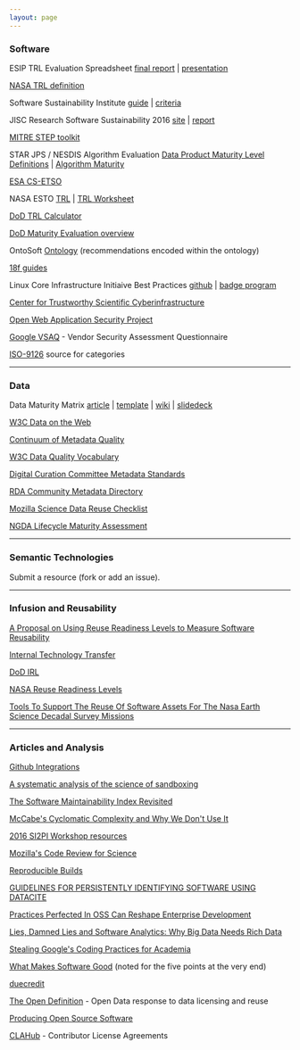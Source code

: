 ```yaml
---
layout: page
---
```


### Software ###

ESIP TRL Evaluation Spreadsheet [final report](http://wiki.esipfed.org/images/7/73/ESIP_Technology_Evaluation_Framework_Recommendations.pdf) \| [presentation](http://wiki.esipfed.org/images/7/7d/ESIP_Technology_Evaluation_Framework_Recommendations_Slides.pdf)

[NASA TRL definition](https://www.nasa.gov/directorates/heo/scan/engineering/technology/txt_accordion1.html)

Software Sustainability Institute [guide](http://www.software.ac.uk/software-evaluation-guide) \| [criteria](http://software.ac.uk/sites/default/files/SSI-SoftwareEvaluationCriteria.pdf)

JISC Research Software Sustainability 2016 [site](http://www.knowledge-exchange.info/event/software-sustainability) | [report](http://repository.jisc.ac.uk/6332/1/Research_Software_Sustainability_Report_on_KE_Workshop_Feb_2016_FINAL.pdf)


[MITRE STEP toolkit](http://www2.mitre.org/work/sepo/toolkits/STEP/)

STAR JPS / NESDIS Algorithm Evaluation [Data Product Maturity Level Definitions](http://www.star.nesdis.noaa.gov/jpss/documents/Status/DataProductMaturityLevelDefinitions.pdf) \| [Algorithm Maturity](http://www.star.nesdis.noaa.gov/jpss/AlgorithmMaturity.php)

[ESA CS-ETSO](https://easa.europa.eu/system/files/dfu/CS-ETSO.pdf)

NASA ESTO [TRL](https://esto.nasa.gov/technologists_trl.html) \| [TRL Worksheet](https://esto.nasa.gov/files/TRL_Worksheet_11-30-10.xls)

[DoD TRL Calculator](http://www.dtic.mil/ndia/2003systems/nolte2.pdf)

[DoD Maturity Evaluation overview](http://www.iaeng.org/publication/WCECS2009/WCECS2009_pp1150-1157.pdf)

OntoSoft [Ontology](http://ontosoft.org/ontology/software/) (recommendations encoded within the ontology)

[18f guides](https://pages.18f.gov/guides/)

Linux Core Infrastructure Initiaive Best Practices [github](https://github.com/linuxfoundation/cii-best-practices-badge) \| [badge program](https://www.coreinfrastructure.org/programs/badge-program)

[Center for Trustworthy Scientific Cyberinfrastructure](http://trustedci.org/)

[Open Web Application Security Project](https://www.owasp.org/index.php/Main_Page)

[Google VSAQ](https://github.com/google/vsaq) - Vendor Security Assessment Questionnaire

[ISO-9126](http://www.cse.unsw.edu.au/~cs3710/PMmaterials/Resources/9126-1%20Standard.pdf) source for categories

----------

### Data  ###

Data Maturity Matrix [article](http://datascience.codata.org/articles/abstract/10.2481/dsj.14-049/) \| [template](https://figshare.com/articles/NCDC_CICSNC_SDSMM_Template/1211954) \| [wiki](http://live.commons.esipfed.bluedotapps.org/node/7956) | [slidedeck](http://www.slideshare.net/gepeng86/scientific-data-stewardship-maturity-matrix)

[W3C Data on the Web](https://www.w3.org/2013/dwbp/wiki/Main_Page)

[Continuum of Metadata Quality](https://ecommons.cornell.edu/handle/1813/7895)

[W3C Data Quality Vocabulary](https://www.w3.org/TR/2015/WD-vocab-dqv-20150625/)

[Digital Curation Committee Metadata Standards](http://www.dcc.ac.uk/resources/metadata-standards)

[RDA Community Metadata Directory](http://rd-alliance.github.io/metadata-directory/)

[Mozilla Science Data Reuse Checklist](http://mozillascience.github.io/checklist/)

[NGDA Lifecycle Maturity Assessment](https://cms.geoplatform.gov/A-16-NGDA-Theme-Community/LMA)

----------

### Semantic Technologies ###

Submit a resource (fork or add an issue).

----------

### Infusion and Reusability ###

[A Proposal on Using Reuse Readiness Levels to Measure Software Reusability](http://academiccommons.columbia.edu/catalog/ac:180794)

[Internal Technology Transfer](http://www.ics.kth.se/INCOSE/Assesment%20of%20Readiness%20for%20Internal%20Technology%20Transfer.pdf)

[DoD IRL](http://personal.stevens.edu/~bsauser/SysDML/Evolution_Lifecylce_Management_files/Sauser%20INCOSE%202009.pdf)

[NASA Reuse Readiness Levels](https://earthdata.nasa.gov/files/RRLs_v1.0.pdf)

[Tools To Support The Reuse Of Software Assets For The Nasa Earth Science Decadal Survey Missions](http://ntrs.nasa.gov/archive/nasa/casi.ntrs.nasa.gov/20120010312.pdf)

----------

### Articles and Analysis ###

[Github Integrations](https://github.com/integrations) 

[A systematic analysis of the science of sandboxing](https://peerj.com/articles/cs-43/)

[The Software Maintainability Index Revisited](http://static1.1.sqspcdn.com/static/f/702523/9457031/1290003349713/200108-Welker.pdf?token=0hc4bxA%2BnY3KAhFrq0AESeTW0M4%3D)

[McCabe's Cyclomatic Complexity and Why We Don't Use It](https://www.cqse.eu/en/blog/mccabe-cyclomatic-complexity/)

[2016 SI2PI Workshop resources](http://cococubed.asu.edu/si2_pi_workshop_2016/agenda.html)

[Mozilla's Code Review for Science](https://mozillascience.org/code-review-for-science-what-we-learned)

[Reproducible Builds](https://reproducible-builds.org/)

[GUIDELINES FOR PERSISTENTLY IDENTIFYING SOFTWARE USING DATACITE](http://rrr.cs.st-andrews.ac.uk/wp-content/uploads/2015/10/guidelines-software-identification.pdf)

[Practices Perfected In OSS Can Reshape Enterprise Development](http://blog.npmjs.org/post/139373244435/practices-perfected-in-oss-can-reshape-enterprise)

[Lies, Damned Lies and Software Analytics: Why Big Data Needs Rich Data](http://www.slideshare.net/mastorey/lies-damned-lies-and-software-analytics-why-big-data-needs-rich-data)

[Stealing Google's Coding Practices for Academia](https://da-data.blogspot.com/2016/04/stealing-googles-coding-practices-for.html)

[What Makes Software Good](https://medium.com/@mbostock/what-makes-software-good-943557f8a488#.mfnaxgnh3) (noted for the five points at the very end)

[duecredit](https://github.com/duecredit/duecredit)

[The Open Definition](http://opendefinition.org/) - Open Data response to data licensing and reuse

[Producing Open Source Software](http://producingoss.com/)

[CLAHub](https://www.clahub.com/) - Contributor License Agreements
